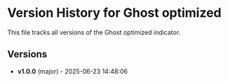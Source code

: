 # Version History for Ghost optimized

This file tracks all versions of the Ghost optimized indicator.

## Versions

- **v1.0.0** (major) - 2025-06-23 14:48:06
